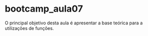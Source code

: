 # bootcamp_aula07

O principal objetivo desta aula é apresentar a base teórica para a utilizações de funções. 
